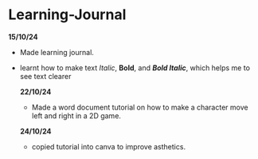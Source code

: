 # Learning-Journal

**15/10/24**
- Made learning journal.
- learnt how to make text *Italic*, **Bold**, and ***Bold Italic***, which helps me to see text clearer

  **22/10/24**
  - Made a word document tutorial on how to make a character move left and right in a 2D game.
 
  **24/10/24**
  - copied tutorial into canva to improve asthetics.
